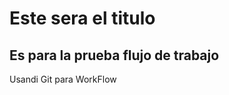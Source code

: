 # Este sera el titulo
## Es para la prueba flujo de trabajo
Usandi Git para WorkFlow

<!--Cambios desarrollador-->